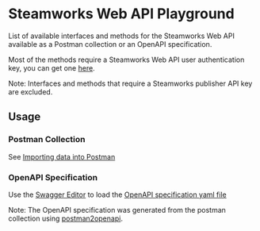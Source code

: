 # Steamworks Web API Playground

List of available interfaces and methods for the Steamworks Web API available as a Postman collection or an OpenAPI specification.

Most of the methods require a Steamworks Web API user authentication key, you can get one [here](https://steamcommunity.com/dev/apikey).

Note: Interfaces and methods that require a Steamworks publisher API key are excluded.

## Usage

### Postman Collection

See [Importing data into Postman](https://learning.postman.com/docs/getting-started/importing-and-exporting-data/)

### OpenAPI Specification

Use the [Swagger Editor](https://editor.swagger.io) to load the [OpenAPI specification yaml file](openapi/steamworks_web_api.yaml)

Note: The OpenAPI specification was generated from the postman collection using [postman2openapi](https://github.com/kevinswiber/postman2openapi).
